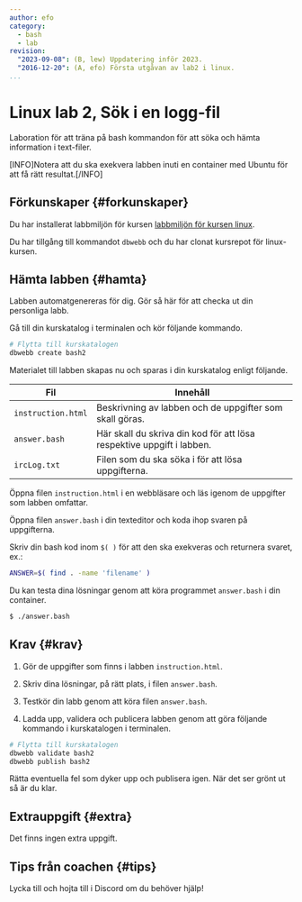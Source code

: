 ```yaml
---
author: efo
category:
  - bash
  - lab
revision:
  "2023-09-08": (B, lew) Uppdatering inför 2023.
  "2016-12-20": (A, efo) Första utgåvan av lab2 i linux.
...
```


# Linux lab 2, Sök i en logg-fil

Laboration för att träna på bash kommandon för att söka och hämta information i text-filer.

[INFO]Notera att du ska exekvera labben inuti en container med Ubuntu för att få rätt resultat.[/INFO]

<!--more-->

## Förkunskaper {#forkunskaper}

Du har installerat labbmiljön för kursen [labbmiljön för kursen linux](kurser/linux-v2/labbmiljo).

Du har tillgång till kommandot `dbwebb` och du har clonat kursrepot för linux-kursen.

## Hämta labben {#hamta}

Labben automatgenereras för dig. Gör så här för att checka ut din personliga labb.

Gå till din kurskatalog i terminalen och kör följande kommando.

```bash
# Flytta till kurskatalogen
dbwebb create bash2
```

Materialet till labben skapas nu och sparas i din kurskatalog enligt följande.

| Fil                | Innehåll                                                              |
| ------------------ | --------------------------------------------------------------------- |
| `instruction.html` | Beskrivning av labben och de uppgifter som skall göras.               |
| `answer.bash`      | Här skall du skriva din kod för att lösa respektive uppgift i labben. |
| `ircLog.txt`       | Filen som du ska söka i för att lösa uppgifterna.                     |

Öppna filen `instruction.html` i en webbläsare och läs igenom de uppgifter som labben omfattar.

Öppna filen `answer.bash` i din texteditor och koda ihop svaren på uppgifterna.

Skriv din bash kod inom `$( )` för att den ska exekveras och returnera svaret, ex.:

```bash
ANSWER=$( find . -name 'filename' )
```

Du kan testa dina lösningar genom att köra programmet `answer.bash` i din container.

```bash
$ ./answer.bash
```

## Krav {#krav}

1. Gör de uppgifter som finns i labben `instruction.html`.

2. Skriv dina lösningar, på rätt plats, i filen `answer.bash`.

3. Testkör din labb genom att köra filen `answer.bash`.

4. Ladda upp, validera och publicera labben genom att göra följande kommando i kurskatalogen i terminalen.

```bash
# Flytta till kurskatalogen
dbwebb validate bash2
dbwebb publish bash2
```

Rätta eventuella fel som dyker upp och publisera igen. När det ser grönt ut så är du klar.

## Extrauppgift {#extra}

Det finns ingen extra uppgift.

## Tips från coachen {#tips}

Lycka till och hojta till i Discord om du behöver hjälp!
